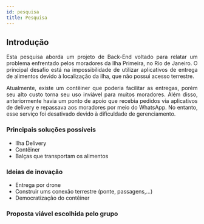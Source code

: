 ```yaml
---
id: pesquisa
title: Pesquisa 
---
```


## Introdução 

<p align = "justify">
Esta pesquisa aborda um projeto de Back-End voltado para relatar um problema enfrentado pelos moradores da Ilha Primeira, no Rio de Janeiro. O principal desafio está na impossibilidade de utilizar aplicativos de entrega de alimentos devido à localização da ilha, que não possui acesso terrestre.
</p>

<p align = "justify">
Atualmente, existe um contêiner que poderia facilitar as entregas, porém seu alto custo torna seu uso inviável para muitos moradores. Além disso, anteriormente havia um ponto de apoio que recebia pedidos via aplicativos de delivery e repassava aos moradores por meio do WhatsApp. No entanto, esse serviço foi desativado devido à dificuldade de gerenciamento.
</p>

### Principais soluções possíveis

- Ilha Delivery
- Contêiner
- Balças que transportam os alimentos


### Ideias de inovação

- Entrega por drone
- Construir ums conexão terrestre (ponte, passagens,...)
- Democratização do contêiner

### Proposta viável escolhida pelo grupo 



